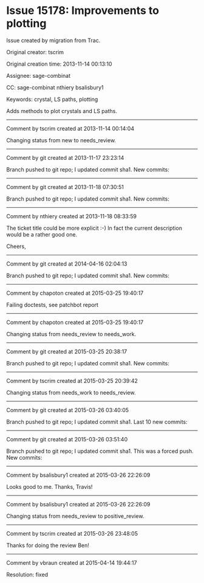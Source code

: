 # Issue 15178: Improvements to plotting

Issue created by migration from Trac.

Original creator: tscrim

Original creation time: 2013-11-14 00:13:10

Assignee: sage-combinat

CC:  sage-combinat nthiery bsalisbury1

Keywords: crystal, LS paths, plotting

Adds methods to plot crystals and LS paths.


---

Comment by tscrim created at 2013-11-14 00:14:04

Changing status from new to needs_review.


---

Comment by git created at 2013-11-17 23:23:14

Branch pushed to git repo; I updated commit sha1. New commits:


---

Comment by git created at 2013-11-18 07:30:51

Branch pushed to git repo; I updated commit sha1. New commits:


---

Comment by nthiery created at 2013-11-18 08:33:59

The ticket title could be more explicit :-) In fact the current description would be a rather good one.

Cheers,


---

Comment by git created at 2014-04-16 02:04:13

Branch pushed to git repo; I updated commit sha1. New commits:


---

Comment by chapoton created at 2015-03-25 19:40:17

Failing doctests, see patchbot report


---

Comment by chapoton created at 2015-03-25 19:40:17

Changing status from needs_review to needs_work.


---

Comment by git created at 2015-03-25 20:38:17

Branch pushed to git repo; I updated commit sha1. New commits:


---

Comment by tscrim created at 2015-03-25 20:39:42

Changing status from needs_work to needs_review.


---

Comment by git created at 2015-03-26 03:40:05

Branch pushed to git repo; I updated commit sha1. Last 10 new commits:


---

Comment by git created at 2015-03-26 03:51:40

Branch pushed to git repo; I updated commit sha1. This was a forced push. New commits:


---

Comment by bsalisbury1 created at 2015-03-26 22:26:09

Looks good to me.  Thanks, Travis!


---

Comment by bsalisbury1 created at 2015-03-26 22:26:09

Changing status from needs_review to positive_review.


---

Comment by tscrim created at 2015-03-26 23:48:05

Thanks for doing the review Ben!


---

Comment by vbraun created at 2015-04-14 19:44:17

Resolution: fixed

